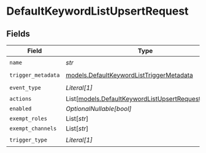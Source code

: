 # DefaultKeywordListUpsertRequest


## Fields

| Field                                                                                                      | Type                                                                                                       | Required                                                                                                   | Description                                                                                                |
| ---------------------------------------------------------------------------------------------------------- | ---------------------------------------------------------------------------------------------------------- | ---------------------------------------------------------------------------------------------------------- | ---------------------------------------------------------------------------------------------------------- |
| `name`                                                                                                     | *str*                                                                                                      | :heavy_check_mark:                                                                                         | N/A                                                                                                        |
| `trigger_metadata`                                                                                         | [models.DefaultKeywordListTriggerMetadata](../models/defaultkeywordlisttriggermetadata.md)                 | :heavy_check_mark:                                                                                         | N/A                                                                                                        |
| `event_type`                                                                                               | *Literal[1]*                                                                                               | :heavy_check_mark:                                                                                         | N/A                                                                                                        |
| `actions`                                                                                                  | List[[models.DefaultKeywordListUpsertRequestActions](../models/defaultkeywordlistupsertrequestactions.md)] | :heavy_minus_sign:                                                                                         | N/A                                                                                                        |
| `enabled`                                                                                                  | *OptionalNullable[bool]*                                                                                   | :heavy_minus_sign:                                                                                         | N/A                                                                                                        |
| `exempt_roles`                                                                                             | List[*str*]                                                                                                | :heavy_minus_sign:                                                                                         | N/A                                                                                                        |
| `exempt_channels`                                                                                          | List[*str*]                                                                                                | :heavy_minus_sign:                                                                                         | N/A                                                                                                        |
| `trigger_type`                                                                                             | *Literal[1]*                                                                                               | :heavy_check_mark:                                                                                         | N/A                                                                                                        |